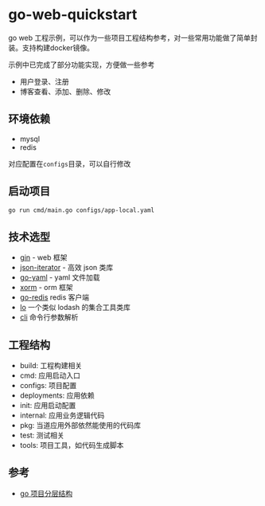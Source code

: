 # go-web-quickstart

go web 工程示例，可以作为一些项目工程结构参考，对一些常用功能做了简单封装。支持构建docker镜像。

示例中已完成了部分功能实现，方便做一些参考
- 用户登录、注册
- 博客查看、添加、删除、修改

## 环境依赖

- mysql
- redis

对应配置在`configs`目录，可以自行修改

## 启动项目

```bash
go run cmd/main.go configs/app-local.yaml
```

## 技术选型

- [gin](https://github.com/gin-gonic/gin) - web 框架
- [json-iterator](http://jsoniter.com/go-tips.cn.html) - 高效 json 类库
- [go-yaml](https://github.com/go-yaml/yaml) - yaml 文件加载
- [xorm](https://xorm.io/zh/) - orm 框架
- [go-redis](https://github.com/redis/go-redis) redis 客户端
- [lo](https://github.com/samber/lo) 一个类似 lodash 的集合工具类库
- [cli](https://github.com/urfave/cli) 命令行参数解析

## 工程结构
- build: 工程构建相关
- cmd: 应用启动入口
- configs: 项目配置
- deployments: 应用依赖
- init: 应用启动配置
- internal: 应用业务逻辑代码
- pkg: 当道应用外部依然能使用的代码库
- test: 测试相关
- tools: 项目工具，如代码生成脚本

## 参考

- [go 项目分层结构](https://github.com/golang-standards/project-layout/blob/master/README_zh.md)

